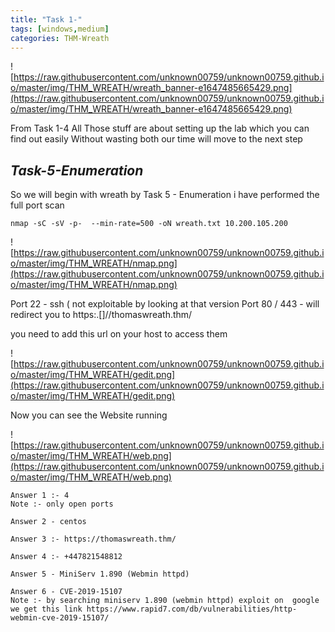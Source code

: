 ```yaml
---
title: "Task 1-"
tags: [windows,medium]
categories: THM-Wreath
---
```

![https://raw.githubusercontent.com/unknown00759/unknown00759.github.io/master/img/THM_WREATH/wreath_banner-e1647485665429.png](https://raw.githubusercontent.com/unknown00759/unknown00759.github.io/master/img/THM_WREATH/wreath_banner-e1647485665429.png)

From Task 1-4 All Those stuff are about setting up the lab which you can find out easily 
Without wasting both our time will move to the next step 

## *Task-5-Enumeration*
So we will begin with wreath by Task 5 - Enumeration 
i have performed the full port scan 
```
nmap -sC -sV -p-  --min-rate=500 -oN wreath.txt 10.200.105.200
```
![https://raw.githubusercontent.com/unknown00759/unknown00759.github.io/master/img/THM_WREATH/nmap.png](https://raw.githubusercontent.com/unknown00759/unknown00759.github.io/master/img/THM_WREATH/nmap.png)

Port 22 - ssh ( not exploitable by looking at that version 
Port 80 / 443 - will redirect you to https:.[]//thomaswreath.thm/

you need to add this url  on your host  to access them 

![https://raw.githubusercontent.com/unknown00759/unknown00759.github.io/master/img/THM_WREATH/gedit.png](https://raw.githubusercontent.com/unknown00759/unknown00759.github.io/master/img/THM_WREATH/gedit.png)


Now you can see the Website running 

![https://raw.githubusercontent.com/unknown00759/unknown00759.github.io/master/img/THM_WREATH/web.png](https://raw.githubusercontent.com/unknown00759/unknown00759.github.io/master/img/THM_WREATH/web.png)

```
Answer 1 :- 4
Note :- only open ports 

Answer 2 - centos

Answer 3 :- https://thomaswreath.thm/

Answer 4 :- +447821548812

Answer 5 - MiniServ 1.890 (Webmin httpd)

Answer 6 - CVE-2019-15107 
Note :- by searching miniserv 1.890 (webmin httpd) exploit on  google 
we get this link https://www.rapid7.com/db/vulnerabilities/http-webmin-cve-2019-15107/

```
